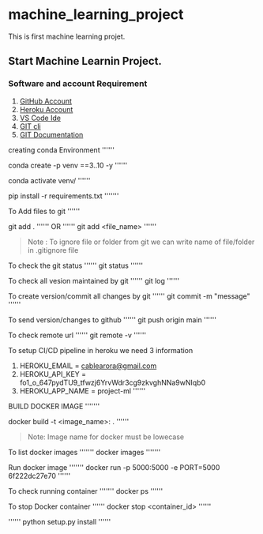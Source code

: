 # machine_learning_project
This is first machine learning projet.


## Start Machine Learnin Project.

### Software and account Requirement

1. [GitHub Account](https://github.com/)
2. [Heroku Account](https://dashboard.heroku.com/login)
3. [VS Code Ide](httos://code.visualstudio.com/download)
4. [GIT cli](https://git-scm.com/downloads)
5. [GIT Documentation](https://git-scm.com/docs/git)


creating conda Environment
''''''

conda create -p venv ==3..10 -y
''''''

conda activate venv/
''''''

pip install -r requirements.txt
'''''''


To Add files to git
''''''

git add .
''''''
OR
''''''
git add <file_name>
''''''

> Note : To ignore file or folder from git we can write name of file/folder in .gitignore file

To check the git status 
''''''
git status
''''''

To check all vesion maintained by git
''''''
git log
''''''


To create version/commit all changes by git
''''''
git commit -m "message"
''''''

To send version/changes to github
''''''
git push origin main
''''''

To check remote url
''''''
git remote -v
''''''

To setup CI/CD pipeline in heroku we need 3 information
1. HEROKU_EMAIL = cablearora@gmail.com
2. HEROKU_API_KEY = fo1_o_647pydTU9_tfwzj6YrvWdr3cg9zkvghNNa9wNIqb0
3. HEROKU_APP_NAME = project-ml
''''''

BUILD DOCKER IMAGE
'''''''

docker build -t <image_name>:<tagname> .
''''''

> Note: Image name for docker must be lowecase

To list docker images
'''''''
docker images
'''''''


Run docker image
'''''''
docker run -p 5000:5000 -e PORT=5000 6f222dc27e70
''''''

To check running container
'''''''
docker ps
''''''

To stop Docker container
''''''
docker stop <container_id>
''''''



''''''
python setup.py install
''''''

